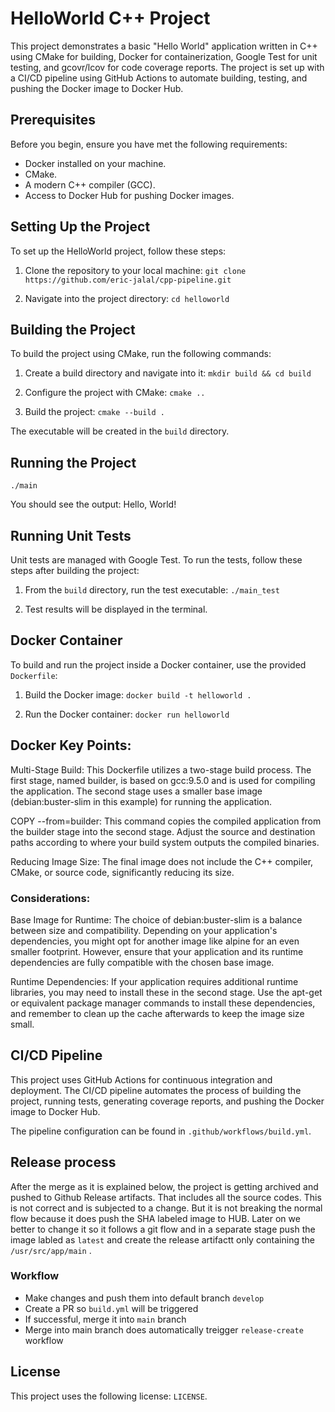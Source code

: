 # HelloWorld C++ Project

This project demonstrates a basic "Hello World" application written in C++ using CMake for building, Docker for containerization, Google Test for unit testing, and gcovr/lcov for code coverage reports. The project is set up with a CI/CD pipeline using GitHub Actions to automate building, testing, and pushing the Docker image to Docker Hub.

## Prerequisites

Before you begin, ensure you have met the following requirements:
- Docker installed on your machine.
- CMake.
- A modern C++ compiler (GCC).
- Access to Docker Hub for pushing Docker images.

## Setting Up the Project

To set up the HelloWorld project, follow these steps:

1. Clone the repository to your local machine:
`git clone https://github.com/eric-jalal/cpp-pipeline.git`

2. Navigate into the project directory:
`cd helloworld`

## Building the Project

To build the project using CMake, run the following commands:

1. Create a build directory and navigate into it:
`mkdir build && cd build`

2. Configure the project with CMake:
`cmake ..`

3. Build the project:
`cmake --build .`

The executable will be created in the `build` directory.

## Running the Project
`./main`


You should see the output:
Hello, World!


## Running Unit Tests

Unit tests are managed with Google Test. To run the tests, follow these steps after building the project:

1. From the `build` directory, run the test executable:
`./main_test`


2. Test results will be displayed in the terminal.


## Docker Container

To build and run the project inside a Docker container, use the provided `Dockerfile`:

1. Build the Docker image:
`docker build -t helloworld .`


2. Run the Docker container:
`docker run helloworld`

## Docker Key Points:
Multi-Stage Build: This Dockerfile utilizes a two-stage build process. The first stage, named builder, is based on gcc:9.5.0 and is used for compiling the application. The second stage uses a smaller base image (debian:buster-slim in this example) for running the application.

COPY --from=builder: This command copies the compiled application from the builder stage into the second stage. Adjust the source and destination paths according to where your build system outputs the compiled binaries.

Reducing Image Size: The final image does not include the C++ compiler, CMake, or source code, significantly reducing its size.

### Considerations:

Base Image for Runtime: The choice of debian:buster-slim is a balance between size and compatibility. Depending on your application's dependencies, you might opt for another image like alpine for an even smaller footprint. However, ensure that your application and its runtime dependencies are fully compatible with the chosen base image.

Runtime Dependencies: If your application requires additional runtime libraries, you may need to install these in the second stage. Use the apt-get or equivalent package manager commands to install these dependencies, and remember to clean up the cache afterwards to keep the image size small.

## CI/CD Pipeline

This project uses GitHub Actions for continuous integration and deployment. The CI/CD pipeline automates the process of building the project, running tests, generating coverage reports, and pushing the Docker image to Docker Hub.

The pipeline configuration can be found in `.github/workflows/build.yml`.

## Release process

After the merge as it is explained below, the project is getting archived and pushed to Github Release artifacts. That includes all the source codes.
This is not correct and is subjected to a change. But it is not breaking the normal flow because it does push the SHA labeled image to HUB.
Later on we better to change it so it follows a git flow and in a separate stage push the image labled as `latest` and create the release artifactt only containing the `/usr/src/app/main` .


### Workflow

- Make changes and push them into default branch `develop`
- Create a PR so `build.yml` will be triggered
- If successful, merge it into `main` branch
- Merge into main branch does automatically treigger `release-create` workflow

## License

This project uses the following license: `LICENSE`.


